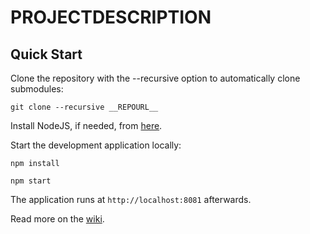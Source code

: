 __PROJECTDESCRIPTION__
==========

Quick Start
------------

Clone the repository with the --recursive option to automatically clone submodules:

`git clone --recursive __REPOURL__`

Install NodeJS, if needed, from [here](https://nodejs.org/en/blog/release/v0.12.7/).

Start the development application locally:

`npm install`

`npm start`

The application runs at `http://localhost:8081` afterwards.

Read more on the [wiki](__REPOURL__/wiki).
